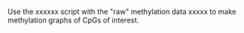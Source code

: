 Use the xxxxxx script with the "raw" methylation data xxxxx to make methylation graphs of CpGs of interest.
